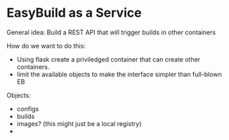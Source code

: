 
EasyBuild as a Service
======================


General idea: Build a REST API that will trigger builds in other containers

How do we want to do this:

 * Using flask create a priviledged container that can create other containers.
 * limit the available objects to make the interface simpler than full-blown EB

Objects:

 * configs
 * builds
 * images? (this might just be a local registry)
 * 

